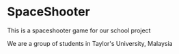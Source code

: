 # SpaceShooter
This is a spaceshooter game for our school project

We are a group of students in Taylor's University, Malaysia

